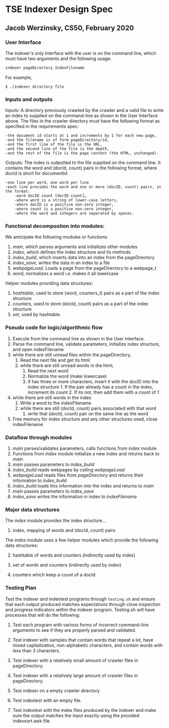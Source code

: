 # TSE Indexer Design Spec

## Jacob Werzinsky, CS50, February 2020

### User Interface

The indexer's only interface with the user is on the command line, which must have two arguments and the following usage:

```bash
indexer pageDirectory IndexFilename
```

For example,

```console
$ ./indexer directory file
```

### Inputs and outputs

Inputs: A directory previously crawled by the crawler and a valid file to write an index to supplied on the command-line as shown in the User Interface above. The files in the crawler directory must have the following format as specified in the requirements spec:

	-the document id starts at 1 and increments by 1 for each new page,
	-and the filename is of form pageDirectory/id,
	-and the first line of the file is the URL,
	-and the second line of the file is the depth,
	-and the rest of the file is the page content (the HTML, unchanged).
	
Outputs: The index is outputted to the file supplied on the command line. It contains the word and (docId, count) pairs in the following format, where docId is short for documentId:

	-one line per word, one word per line
	-each line provides the word and one or more (docID, count) pairs, in the format:
		-word docID count [docID count]…
		-where word is a string of lower-case letters,
		-where docID is a positive non-zero integer,
		-where count is a positive non-zero integer,
		-where the word and integers are separated by spaces.
		
### Functional decompostion into modules:
We anticipate the following modules or functions:

1. *main*, which parses arguments and initializes other modules
2. *index*, which defines the index structure and its methods
3. *index_build*, which inserts data into an index from the pageDirectory
4. *index_save*, writes the data in an index to a file
5. *webpageLoad*, Loads a page from the pageDirectory to a webpage_t
6. *word*, normalizes a word i.e. makes it all lowercase

Helper modules providing data structures:

1. *hashtable*, used to store (word, counters_t) pairs as a part of the index structure
2. *counters*, used to store (docId, count) pairs as a part of the index structure
3. *set*, used by hashtable.

### Pseudo code for logic/algorithmic flow

1. Execute from the command line as shown in the User Interface.
2. Parse the command line, validate parameters, initialize index structure, and open indexFilename
3. while there are still unread files within the pageDirectory,
	1. Read the next file and get its html
	2. while there are still unread words in the html,
		1. Read the next word
		2. Normalize the word (make lowercase)
		3. if has three or more characters, insert it with the docID into the index structure
	        	1. If the pair already has a count in the index, increment its count
			2. If its not, then add them with a count of 1
4. while there are still words in the index
	1. Write a word to the indexFilename
	2. while there are still (docId, count) pairs associated with that word
		1. write that (docId, count) pair on the same line as the word
5. Free memory for index structure and any other structures used, close indexFilename

### Dataflow through modules

1. *main* parses/validates parameters, calls functions from *index* module
2. Functions from *index* module initialize a new index and returns back to *main*
3. *main* passes parameters to *index_build*
4. *index_build* reads webpages by calling *webpageLoad*
5. *webpageLoad* reads files from *pageDirectory* and returns their information to *index_build*
6. *index_build* loads this information into the index and returns to *main*
7. *main* passes parameters to *index_save*
8. *index_save* writes the information in index to *indexFilename*

### Major data structures

The *index* module provides the index structure...

1. index, mapping of words and (docId, count) pairs

The *index* module uses a few helper modules which provide the following data structures:

2. hashtable of words and counters (indirectly used by index)

3. set of words and counters (indirectly used by index)

4. counters which keep a count of a docId

### Testing Plan

Test the indexer and indextest programs through `testing.sh` and ensure that each output produced matches expectations through close inspection and progress indicators within the indexer program. Testing.sh will have processes that will do the following:

1. Test each program with various forms of incorrect command-line arguments to see if they are properly parsed and validated.

2. Test indexer with samples that contain words that repeat a lot, have mixed capitalization, non-alphabetic characters,  and contain words with less than 3 characters.

3. Test indexer with a relatively small amount of crawler files in pageDirectory.

4. Test indexer with a relatively large amount of crawler files in pageDirectory.

5. Test indexer on a empty crawler directory

6. Test indextest with an empty file.

7. Test indextest with the index files produced by the indexer and make sure the output matches the input exactly using the provided indexsort.awk file.
